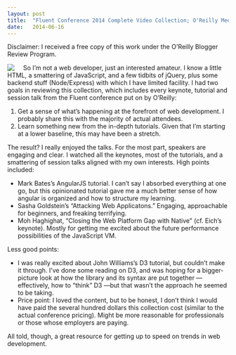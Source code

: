 ```yaml
---
layout: post
title:  "Fluent Conference 2014 Complete Video Collection; O'Reilly Media"
date:   2014-06-16
---
```

Disclaimer: I received a free copy of this work under the O'Reilly Blogger Review Program.

<img src="http://akamaicovers.oreilly.com/images/9781491900413/bkt.gif" style="float:left; margin-right: 20px"/> So I’m not a web developer, just an interested amateur. I know a little HTML, a smattering of JavaScript, and a few tidbits of jQuery, plus some backend stuff (Node/Express) with which I have limited facility. I had two goals in reviewing this collection, which includes every keynote, tutorial and session talk from the Fluent conference put on by O’Reilly:

1. Get a sense of what’s happening at the forefront of web development. I probably share this with the majority of actual attendees.
1. Learn something new from the in-depth tutorials. Given that I’m starting at a lower baseline, this may have been a stretch.

The result? I really enjoyed the talks. For the most part, speakers are engaging and clear. I watched all the keynotes, most of the tutorials, and a smattering of session talks aligned with my own interests. High points included:

* Mark Bates’s AngularJS tutorial. I can’t say I absorbed everything at one go, but this opinionated tutorial gave me a much better sense of how angular is organized and how to structure my learning.
* Sasha Goldstein’s “Attacking Web Applicatons.” Engaging, approachable for beginners, and freaking terrifying.
* Moh Haghighat, “Closing the Web Platform Gap with Native” (cf. Eich’s keynote). Mostly for getting me excited about the future performance possibilities of the JavaScript VM.

Less good points:

* I was really excited about John Williams’s D3 tutorial, but couldn’t make it through. I’ve done some reading on D3, and was hoping for a bigger-picture look at how the library and its syntax are put together — effectively, how to “think” D3 —but that wasn’t the approach he seemed to be taking.
* Price point: I loved the content, but to be honest, I don’t think I would have paid the several hundred dollars this collection cost (similar to the actual conference pricing). Might be more reasonable for professionals or those whose employers are paying.

All told, though, a great resource for getting up to speed on trends in web development.